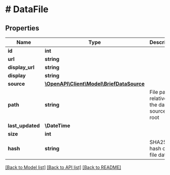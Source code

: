 # # DataFile

## Properties

Name | Type | Description | Notes
------------ | ------------- | ------------- | -------------
**id** | **int** |  | [readonly]
**url** | **string** |  | [readonly]
**display_url** | **string** |  | [readonly]
**display** | **string** |  | [readonly]
**source** | [**\OpenAPI\Client\Model\BriefDataSource**](BriefDataSource.md) |  | [readonly]
**path** | **string** | File path relative to the data source&#39;s root | [readonly]
**last_updated** | **\DateTime** |  | [readonly]
**size** | **int** |  | [readonly]
**hash** | **string** | SHA256 hash of the file data | [readonly]

[[Back to Model list]](../../README.md#models) [[Back to API list]](../../README.md#endpoints) [[Back to README]](../../README.md)
